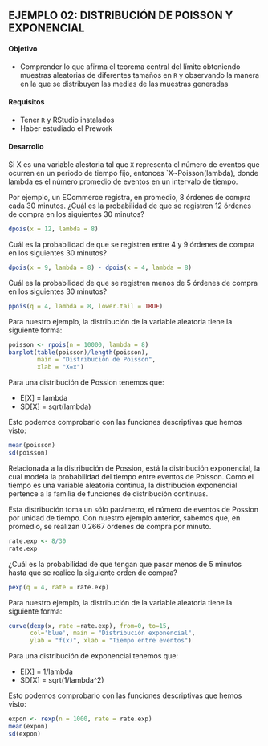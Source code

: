 ## EJEMPLO 02: DISTRIBUCIÓN DE POISSON Y EXPONENCIAL

#### Objetivo

- Comprender lo que afirma el teorema central del límite obteniendo muestras aleatorias de diferentes tamaños en `R` y observando la manera en la que se distribuyen las medias de las muestras generadas

#### Requisitos

- Tener `R` y RStudio instalados
- Haber estudiado el Prework

#### Desarrollo

Si X es una variable alestoria tal que `X` representa el número de eventos que ocurren 
en un periodo de tiempo fijo, entonces `X~Poisson(lambda), donde lambda es el número 
promedio de eventos en un intervalo de tiempo.

Por ejemplo, un ECommerce registra, en promedio, 8 órdenes de compra cada 30 minutos. 
¿Cuál es la probabilidad de que se registren 12 órdenes de compra en los siguientes 30 minutos?
```R
dpois(x = 12, lambda = 8)
```

Cuál es la probabilidad de que se registren entre 4 y 9 órdenes de compra en los 
siguientes 30 minutos?
```R
dpois(x = 9, lambda = 8) - dpois(x = 4, lambda = 8)
```

Cuál es la probabilidad de que se registren menos de 5 órdenes de compra 
en los siguientes 30 minutos?
```R
ppois(q = 4, lambda = 8, lower.tail = TRUE)
```

Para nuestro ejemplo, la distribución de la variable aleatoria tiene la siguiente 
forma:
```R
poisson <- rpois(n = 10000, lambda = 8)
barplot(table(poisson)/length(poisson),
        main = "Distribución de Poisson", 
        xlab = "X=x")
```

Para una distribución de Possion tenemos que:
- E[X] = lambda
- SD[X] = sqrt(lambda)
    
Esto podemos comprobarlo con las funciones descriptivas que hemos visto:
```R
mean(poisson)
sd(poisson)
```

Relacionada a la distribución de Possion, está la distribución exponencial, la 
cual modela la probabilidad del tiempo entre eventos de Poisson. Como el tiempo es 
una variable aleatoria continua, la distribución exponencial pertence a la familia 
de funciones de distribución continuas.

Esta distribución toma un sólo parámetro, el número de eventos de Possion por unidad 
de tiempo. Con nuestro ejemplo anterior, sabemos que, en promedio, se realizan 0.2667 
órdenes de compra por minuto.
```R
rate.exp <- 8/30
rate.exp
```

¿Cuál es la probabilidad de que tengan que pasar menos de 5 minutos hasta que se 
realice la siguiente orden de compra?
```R
pexp(q = 4, rate = rate.exp)
```

Para nuestro ejemplo, la distribución de la variable aleatoria tiene la siguiente 
forma:
```R
curve(dexp(x, rate =rate.exp), from=0, to=15, 
      col='blue', main = "Distribución exponencial",
      ylab = "f(x)", xlab = "Tiempo entre eventos")
```

Para una distribución de exponencial tenemos que:
- E[X] = 1/lambda
- SD[X] = sqrt(1/lambda^2)
    
Esto podemos comprobarlo con las funciones descriptivas que hemos visto:
```R
expon <- rexp(n = 1000, rate = rate.exp)
mean(expon)
sd(expon)
```

